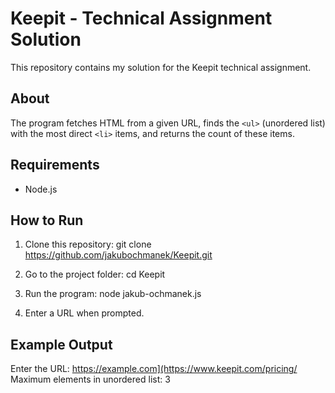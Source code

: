 # Keepit - Technical Assignment Solution

This repository contains my solution for the Keepit technical assignment.

## About
The program fetches HTML from a given URL, finds the `<ul>` (unordered list) with the most direct `<li>` items, and returns the count of these items.

## Requirements
- Node.js

## How to Run
1. Clone this repository:
git clone https://github.com/jakubochmanek/Keepit.git

2. Go to the project folder:
cd Keepit

3. Run the program:
node jakub-ochmanek.js

4. Enter a URL when prompted.

## Example Output
Enter the URL: https://example.com](https://www.keepit.com/pricing/ 
Maximum elements in unordered list: 3
